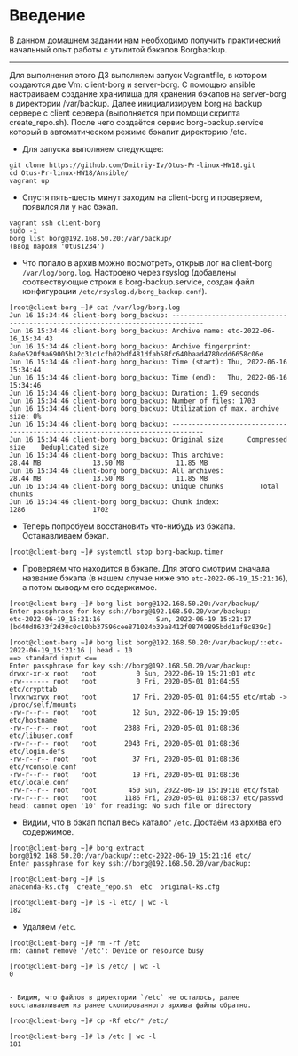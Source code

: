 # **Введение**

В данном домашнем задании нам необходимо получить практический начальный опыт работы с утилитой бэкапов Borgbackup.

---

Для выполнения этого ДЗ выполняем запуск Vagrantfile, в котором создаются две Vm: client-borg и server-borg. С помощью ansible настраиваем создание хранилища для хранения бэкапов на server-borg в директории /var/backup. Далее инициализируем borg на backup сервере с client сервера (выполняется при помощи скрипта create_repo.sh). После чего создаётся сервис borg-backup.service который в автоматическом режиме бэкапит директорию /etc.

- Для запуска выполняем следующее:
```
git clone https://github.com/Dmitriy-Iv/Otus-Pr-linux-HW18.git
cd Otus-Pr-linux-HW18/Ansible/
vagrant up
```

- Спустя пять-шесть минут заходим на client-borg и проверяем, появился ли у нас бэкап.
```
vagrant ssh client-borg
sudo -i
borg list borg@192.168.50.20:/var/backup/
(ввод пароля 'Otus1234')
```

- Что попало в архив можно посмотреть, открыв лог на client-borg `/var/log/borg.log`. Настроено через rsyslog (добавлены соотвествующие строки в borg-backup.service, создан файл конфигурации `/etc/rsyslog.d/borg_backup.conf`).
```
[root@client-borg ~]# cat /var/log/borg.log
Jun 16 15:34:46 client-borg borg_backup: ------------------------------------------------------------------------------
Jun 16 15:34:46 client-borg borg_backup: Archive name: etc-2022-06-16_15:34:43
Jun 16 15:34:46 client-borg borg_backup: Archive fingerprint: 8a0e520f9a69005b12c31c1cfb02bdf481dfab58fc640baad4780cdd6658c06e
Jun 16 15:34:46 client-borg borg_backup: Time (start): Thu, 2022-06-16 15:34:44
Jun 16 15:34:46 client-borg borg_backup: Time (end):   Thu, 2022-06-16 15:34:46
Jun 16 15:34:46 client-borg borg_backup: Duration: 1.69 seconds
Jun 16 15:34:46 client-borg borg_backup: Number of files: 1703
Jun 16 15:34:46 client-borg borg_backup: Utilization of max. archive size: 0%
Jun 16 15:34:46 client-borg borg_backup: ------------------------------------------------------------------------------
Jun 16 15:34:46 client-borg borg_backup: Original size      Compressed size    Deduplicated size
Jun 16 15:34:46 client-borg borg_backup: This archive:               28.44 MB             13.50 MB             11.85 MB
Jun 16 15:34:46 client-borg borg_backup: All archives:               28.44 MB             13.50 MB             11.85 MB
Jun 16 15:34:46 client-borg borg_backup: Unique chunks         Total chunks
Jun 16 15:34:46 client-borg borg_backup: Chunk index:                    1286                 1702

```

- Теперь попробуем восстановить что-нибудь из бэкапа. Останавливаем бэкап.
```
[root@client-borg ~]# systemctl stop borg-backup.timer
```

- Проверяем что находится в бэкапе. Для этого смотрим сначала название бэкапа (в нашем случае ниже это `etc-2022-06-19_15:21:16`), а потом выводим его содержимое.
```
[root@client-borg ~]# borg list borg@192.168.50.20:/var/backup/
Enter passphrase for key ssh://borg@192.168.50.20/var/backup:
etc-2022-06-19_15:21:16              Sun, 2022-06-19 15:21:17 [bd40d8633f2d30c0c10bb37596cee871024b39a8412f08749895bdd1af8c839c]

[root@client-borg ~]# borg list borg@192.168.50.20:/var/backup/::etc-2022-06-19_15:21:16 | head - 10
==> standard input <==
Enter passphrase for key ssh://borg@192.168.50.20/var/backup:
drwxr-xr-x root   root          0 Sun, 2022-06-19 15:21:01 etc
-rw------- root   root          0 Fri, 2020-05-01 01:04:55 etc/crypttab
lrwxrwxrwx root   root         17 Fri, 2020-05-01 01:04:55 etc/mtab -> /proc/self/mounts
-rw-r--r-- root   root         12 Sun, 2022-06-19 15:19:05 etc/hostname
-rw-r--r-- root   root       2388 Fri, 2020-05-01 01:08:36 etc/libuser.conf
-rw-r--r-- root   root       2043 Fri, 2020-05-01 01:08:36 etc/login.defs
-rw-r--r-- root   root         37 Fri, 2020-05-01 01:08:36 etc/vconsole.conf
-rw-r--r-- root   root         19 Fri, 2020-05-01 01:08:36 etc/locale.conf
-rw-r--r-- root   root        450 Sun, 2022-06-19 15:19:10 etc/fstab
-rw-r--r-- root   root       1186 Fri, 2020-05-01 01:08:37 etc/passwd
head: cannot open '10' for reading: No such file or directory

```

- Видим, что в бэкап попал весь каталог `/etc`. Достаём из архива его содержимое.
```
[root@client-borg ~]# borg extract borg@192.168.50.20:/var/backup/::etc-2022-06-19_15:21:16 etc/
Enter passphrase for key ssh://borg@192.168.50.20/var/backup:

[root@client-borg ~]# ls
anaconda-ks.cfg  create_repo.sh  etc  original-ks.cfg

[root@client-borg ~]# ls -l etc/ | wc -l
182
```

- Удаляем `/etc`.
```
[root@client-borg ~]# rm -rf /etc
rm: cannot remove '/etc': Device or resource busy

[root@client-borg ~]# ls /etc/ | wc -l
0


- Видим, что файлов в директории `/etc` не осталось, далее восстанавливаем из ранее скопированного архива файлы обратно.

[root@client-borg ~]# cp -Rf etc/* /etc/

[root@client-borg ~]# ls /etc | wc -l
181
```